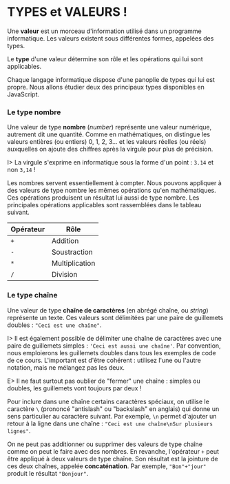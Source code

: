 TYPES et VALEURS !
==================

Une **valeur** est un morceau d'information utilisé dans un programme
informatique. Les valeurs existent sous différentes formes, appelées des
types.

Le **type** d'une valeur détermine son rôle et les opérations qui lui
sont applicables.

Chaque langage informatique dispose d'une panoplie de types qui lui est
propre. Nous allons étudier deux des principaux types disponibles en
JavaScript.

### Le type nombre

Une valeur de type **nombre** (*number*) représente une valeur
numérique, autrement dit une quantité. Comme en mathématiques, on
distingue les valeurs entières (ou entiers) 0, 1, 2, 3... et les valeurs
réelles (ou réels) auxquelles on ajoute des chiffres après la virgule
pour plus de précision.

I&gt; La virgule s'exprime en informatique sous la forme d'un point :
`3.14` et non `3,14` !

Les nombres servent essentiellement à compter. Nous pouvons appliquer à
des valeurs de type nombre les mêmes opérations qu'en mathématiques. Ces
opérations produisent un résultat lui aussi de type nombre. Les
principales opérations applicables sont rassemblées dans le tableau
suivant.

| Opérateur | Rôle           |
|-----------|----------------|
| `+`       | Addition       |
| `-`       | Soustraction   |
| `*`       | Multiplication |
| `/`       | Division       |

### Le type chaîne

Une valeur de type **chaîne de caractères** (en abrégé chaîne, ou
*string*) représente un texte. Ces valeurs sont délimitées par une paire
de guillemets doubles : `"Ceci est une chaîne"`.

I&gt; Il est également possible de délimiter une chaîne de caractères
avec une paire de guillemets simples : `'Ceci est aussi une chaîne'`.
Par convention, nous emploierons les guillemets doubles dans tous les
exemples de code de ce cours. L'important est d'être cohérent : utilisez
l'une ou l'autre notation, mais ne mélangez pas les deux.

E&gt; Il ne faut surtout pas oublier de "fermer" une chaîne : simples ou
doubles, les guillemets vont toujours par deux !

Pour inclure dans une chaîne certains caractères spéciaux, on utilise le
caractère `\` (prononcé "antislash" ou "backslash" en anglais) qui donne
un sens particulier au caractère suivant. Par exemple, `\n` permet
d'ajouter un retour à la ligne dans une chaîne :
`"Ceci est une chaîne\nSur plusieurs lignes"`.

On ne peut pas additionner ou supprimer des valeurs de type chaîne comme
on peut le faire avec des nombres. En revanche, l'opérateur `+` peut
être appliqué à deux valeurs de type chaîne. Son résultat est la
jointure de ces deux chaînes, appelée **concaténation**. Par exemple,
`"Bon"+"jour"` produit le résultat `"Bonjour"`.
